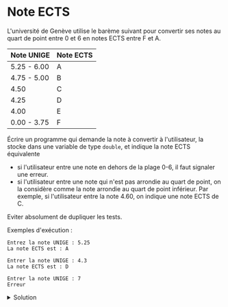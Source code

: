 # Note ECTS

L'université de Genève utilise le barème suivant pour convertir ses notes au quart de point entre 0 et 6 en notes ECTS entre F et A.

| Note UNIGE  | Note ECTS |
|-------------|---- |
| 5.25 - 6.00 | A |
| 4.75 - 5.00 | B |
| 4.50        | C |
| 4.25        | D |
| 4.00        | E |
| 0.00 - 3.75 | F |

Écrire un programme qui demande la note à convertir à l'utilisateur, la stocke dans une variable de type `double`, et indique la note ECTS équivalente

- si l'utilisateur entre une note en dehors de la plage 0-6, il faut signaler une erreur.
- si l'utilisateur entre une note qui n'est pas arrondie au quart de point, on la considère comme la note arrondie au quart de point inférieur. Par exemple, si l'utilisateur entre la note 4.60, on indique une note ECTS de C.

Eviter absolument de dupliquer les tests. 

Exemples d'exécution : 

~~~
Entrez la note UNIGE : 5.25
La note ECTS est : A
~~~

~~~
Entrer la note UNIGE : 4.3
La note ECTS est : D
~~~

~~~
Entrer la note UNIGE : 7
Erreur
~~~

<details>
<summary>Solution</summary>

~~~cpp
#include <iostream>

using namespace std;

int main() {

   cout << "Entrer la note UNIGE : ";
   double note; cin >> note;

   if (note < 0. or note > 6.) {
      cout << "Erreur";
   } else {
      cout << "La note ECTS est : ";
      if (note < 4.) {
         cout << 'F';
      } else if (note < 4.25) {
         cout << 'E';
      } else if (note < 4.50) {
         cout << 'D';
      } else if (note < 4.75) {
         cout << 'C';
      } else if (note < 5.25) {
         cout << 'B';
      } else {
         cout << 'A';
      }
   }
   cout << endl;
}
~~~

</details>
